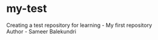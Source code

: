 # my-test
Creating a test repository for learning - My first repository
<br>
Author - Sameer Balekundri
